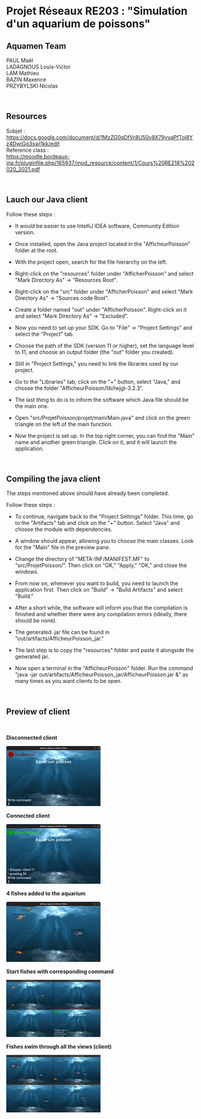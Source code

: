 # Projet Réseaux RE203 : "Simulation d'un aquarium de poissons"

## Aquamen Team

PAUL Maël  
LADAGNOUS Louis-Victor  
LAM Mathieu  
BAZIN Maxence  
PRZYBYLSKI Nicolas  

<br>

## Resources

Subjet :  
https://docs.google.com/document/d/1MzZG0qDfVr8U50v8X79yvaPfToj8Yz4DwiGg3swl1kk/edit  
Reference class :  
https://moodle.bordeaux-inp.fr/pluginfile.php/165937/mod_resource/content/1/Cours%20RE218%202020_2021.pdf

<br>

## Lauch our Java client

Follow these steps : 

- It would be easier to use IntelliJ IDEA software, Community Edition version.

- Once installed, open the Java project located in the "AfficheurPoisson" folder at the root.

- With the project open, search for the file hierarchy on the left.

- Right-click on the "resources" folder under "AfficherPoisson" and select "Mark Directory As" -> "Resources Root".

- Right-click on the "src" folder under "AfficherPoisson" and select "Mark Directory As" -> "Sources code Root".

- Create a folder named "out" under "AfficherPoisson". Right-click on it and select "Mark Directory As" -> "Excluded".

- Now you need to set up your SDK. Go to "File" -> "Project Settings" and select the "Project" tab.

- Choose the path of the SDK (version 11 or higher), set the language level to 11, and choose an output folder (the "out" folder you created).

- Still in "Project Settings," you need to link the libraries used by our project.

- Go to the "Libraries" tab, click on the "+" button, select "Java," and choose the folder "AfficheurPoisson/lib/lwjgl-3.2.3".

- The last thing to do is to inform the software which Java file should be the main one.

- Open "src/ProjetPoisson/projet/main/Main.java" and click on the green triangle on the left of the main function.

- Now the project is set up. In the top right corner, you can find the "Main" name and another green triangle. Click on it, and it will launch the application.

<br>

## Compiling the java client

The steps mentioned above should have already been completed.

Follow these steps : 

- To continue, navigate back to the "Project Settings" folder. This time, go to the "Artifacts" tab and click on the "+" button. Select "Java" and choose the module with dependencies.

- A window should appear, allowing you to choose the main classes. Look for the "Main" file in the preview pane.

- Change the directory of "META-INF/MANIFEST.MF" to "src/ProjetPoisson/". Then click on "OK," "Apply," "OK," and close the windows.

- From now on, whenever you want to build, you need to launch the application first. Then click on "Build" -> "Build Artifacts" and select "Build."

- After a short while, the software will inform you that the compilation is finished and whether there were any compilation errors (ideally, there should be none).

- The generated .jar file can be found in "out/artifacts/AfficheurPoisson_jar."

- The last step is to copy the "resources" folder and paste it alongside the generated jar.

- Now open a terminal in the "AfficheurPoisson" folder. Run the command "java -jar out/artifacts/AfficheurPoisson_jar/AfficheurPoisson.jar &" as many times as you want clients to be open.

<br>

## Preview of client

<br>


**Disconnected client**

<img src="screenshots/screen1.png" alt="Alt Text" style="max-width:50%;">


<br>

**Connected client**

<img src="screenshots/screen2.png" alt="Alt Text" style="max-width:50%;">


<br>

**4 fishes added to the aquarium**

<img src="screenshots/screen3.png" alt="Alt Text" style="max-width:50%;">


<br>

**Start fishes with corresponding command**

<img src="screenshots/screen4.png" alt="Alt Text" style="max-width:50%;">


<br>

**Fishes swim through all the views (client)**

<img src="screenshots/screen5.png" alt="Alt Text" style="max-width:50%;">

